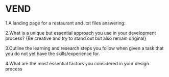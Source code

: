 # VEND
1.A landing page for a restaurant and .txt files answering:

2.What is a unique but essential approach you use in your development process? {Be creative and try to stand out but also remain original}

3.Outline the learning and research steps you follow when given a task that you do not yet have the skills/experience for.

4.What are the most essential factors you considered in your design process
